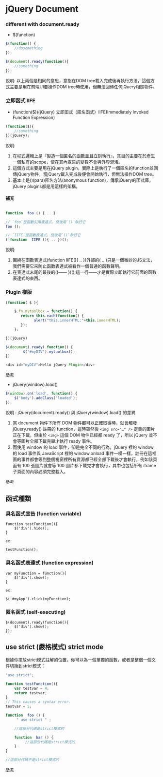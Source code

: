 # jQuery Document

### different with document.ready

+ $(function)
```js
$(function() {
    //dosomething
});

$(document).ready(function(){
    //something
});
```
說明: 以上兩個是相同的意思，意指在DOM tree載入完成後再執行方法，這個方式主要是用在前端UI要操作DOM tree時使用，但無法回傳任何jQuery相關物件。

### 立即函式 IIFE

+ (function($))(jQuery) 立即函式（匿名函式）IIFE(Immediately Invoked Function Expression)
```js
(function($){
    //something
})(jQuery);
```
說明: 
1. 在程式邏輯上是『製造一個匿名的函數並且立刻執行』，其目的主要在於產生一個私有的scope，使在其內宣告的變數不會與外界混淆。
2. 這個方式主要是用在jQuery plugin，實際上是執行了一個匿名的function並回傳jQuery物件，當jQuery載入完成後便會開始執行，但無法操作DOM tree。
3. 基本上是()(para)匿名方法(anonymous function)，傳承jQuery的函式庫，jQuery plugins都是用這樣的架構。

#### 補充

```js

function  foo () { .. }

// `foo`是函數引用表達式，然後用`()`執行它
foo ();

// `IIFE`是函數表達式，然後用`()`執行它 
( function  IIFE (){ .. })();

```
說明: 
1. 圍繞在函數表達式(function IIFE(){ .. })外部的( .. )只是一個微妙的JS文法，我們需要它來防止函數表達式被看作一個普通的函數聲明。
2. 在表達式末尾的最後的()—— })();這一行——才是實際立即執行它前面的函數表達式的東西。

### Plugin 樣版
```js
(function( $ ){

    $.fn.mytoolbox = function() {
       return this.each(function() {
             alert("this.innerHTML:"+this.innerHTML);
       });
    };

})(jQuery)

$(document).ready( function() {
        $('#myDIV').mytoolbox();
})

<div id="myDIV">Hello jQuery Plugin</div>
```
[參考](http://expect7.pixnet.net/blog/post/38085270-%5B%E7%A8%8B%E5%BC%8F%5D%5Bjquery%5D-%E8%87%AA%E5%B7%B1%E7%9A%84%E7%AC%AC%E4%B8%80%E5%80%8Bjquery-plugin!-hello-worl "參考")

+ jQuery(window).load()
```js
$(window).on('load', function() {
    $('body').addClass('loaded');
});
```
說明 :  jQuery(document).ready() 與 jQuery(window).load() 的差異
1. 當 document 物件下所有 DOM 物件都可以正確取得時，就會觸發 jQuery.ready() 註冊的 function，這時雖然後 ```<img src="…" />``` 定義的圖片正在下載，但由於 ```<img>``` 這個 DOM 物件已經都 ready 了，所以 jQuery 並不會等圖片全部下載完畢才執行 ready 事件。
2. 而使用 window 的 load 事件，卻是完全不同的行為，jQuery 裡的 window 的 load 事件與 JavaScript 裡的 window.onload 事件一模一樣，註冊在這裡面的事件都會等到整個視窗裡所有資源都已經全部下載後才會執行，例如該頁面有 100 張圖片就會等 100 圖片都下載完才會執行，其中也包括所有 iframe 子頁面的內容必須完整載入。

[參考](http://blog.miniasp.com/post/2010/07/24/jQuery-ready-vs-load-vs-window-onload-event.aspx "參考")


## 函式種類

### 具名函式宣告 (function variable)
```
function testFunction(){
    $('div').hide();
}

ex:

testFunction();
```

### 具名函式表達式 (function expression)
```
var myFunction = function(){
    $('div').show();
}

ex: 

$('#myApp').click(myFunction);
```

### 匿名函式 (self-executing)
```
$(document).ready(function(){
    $('div').show();
});
```


## use strict (嚴格模式) strict mode

根據你擺放strict模式註解的位置，你可以為一個單獨的函數，或者是整個一個文件切換到strict模式：
```js
"use strict";

function testFunction(){
    var testvar = 4;
    return testvar;
}
// This causes a syntax error.
testvar = 5;
```

```js
function  foo () {
	 " use strict " ;

	//這部分代碼是strict模式的

	function  bar () {
		 //這部分代碼是strict模式的
	}
}

//這部分代碼不是strict模式的
```
[參考](https://msdn.microsoft.com/library/br230269(v=vs.94).aspx "參考")







